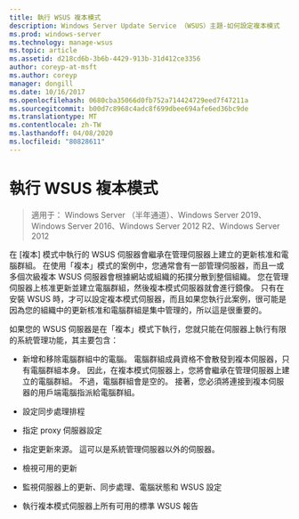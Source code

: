 ```yaml
---
title: 執行 WSUS 複本模式
description: Windows Server Update Service （WSUS）主題-如何設定複本模式
ms.prod: windows-server
ms.technology: manage-wsus
ms.topic: article
ms.assetid: d218cd6b-3b6b-4429-913b-31d412ce3356
author: coreyp-at-msft
ms.author: coreyp
manager: dongill
ms.date: 10/16/2017
ms.openlocfilehash: 0680cba35066d0fb752a714424729eed7f47211a
ms.sourcegitcommit: b00d7c8968c4adc8f699dbee694afe6ed36bc9de
ms.translationtype: MT
ms.contentlocale: zh-TW
ms.lasthandoff: 04/08/2020
ms.locfileid: "80828611"
---
```

# <a name="running-wsus-replica-mode"></a>執行 WSUS 複本模式

>適用于： Windows Server （半年通道）、Windows Server 2019、Windows Server 2016、Windows Server 2012 R2、Windows Server 2012

在 [複本] 模式中執行的 WSUS 伺服器會繼承在管理伺服器上建立的更新核准和電腦群組。 在使用「複本」模式的案例中，您通常會有一部管理伺服器，而且一或多個次級複本 WSUS 伺服器會根據網站或組織的拓撲分散到整個組織。 您在管理伺服器上核准更新並建立電腦群組，然後複本模式伺服器就會進行鏡像。 只有在安裝 WSUS 時，才可以設定複本模式伺服器，而且如果您執行此案例，很可能是因為您的組織中的更新核准和電腦群組是集中管理的，所以這是很重要的。

如果您的 WSUS 伺服器是在「複本」模式下執行，您就只能在伺服器上執行有限的系統管理功能，其主要包含：

-   新增和移除電腦群組中的電腦。 電腦群組成員資格不會散發到複本伺服器，只有電腦群組本身。 因此，在複本模式伺服器上，您將會繼承在管理伺服器上建立的電腦群組。 不過，電腦群組會是空的。 接著，您必須將連接到複本伺服器的用戶端電腦指派給電腦群組。

-   設定同步處理排程

-   指定 proxy 伺服器設定

-   指定更新來源。 這可以是系統管理伺服器以外的伺服器。

-   檢視可用的更新

-   監視伺服器上的更新、同步處理、電腦狀態和 WSUS 設定

-   執行複本模式伺服器上所有可用的標準 WSUS 報告



